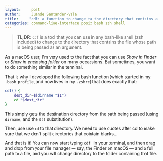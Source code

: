 ```yaml
---
layout:     post
author:     Juande Santander-Vela
title:     "cdf: a function to change to the directory that contains a file"
categories: command-line-interface posix bash zsh shell
---
```


> **TL;DR**: `cdf` is a tool that you can use in any bash-like shell (zsh included) to change to the directory that contains the file whose path is being passed as an argument.

As a macOS user, I'm very used to the fact that you can use *Show in Finder* or *Show in enclosing folder* on many occassions. But sometimes, you want to do something similar in the terminal.

That is why I developed the following bash function (which started in my `.bash_profile`, and now lives in my `.zshrc`) that does exactly that:

```bash
cdf() {
	dest_dir=$(dirname "$1")
	cd "$dest_dir"
}
```

This simply gets the destination directory from the path being passed (using `dirname`, and the `$()` substitution).

Then, use use `cd` to that directory. We need to use quotes after cd to make sure that we don't split directories that cointain blanks…

And that is it! You can now start typing `cdf ` in your terminal, and then drag and drop from your file manager — say, the Finder on macOS — and a full path to a file, and you will change directory to the folder containing that file.